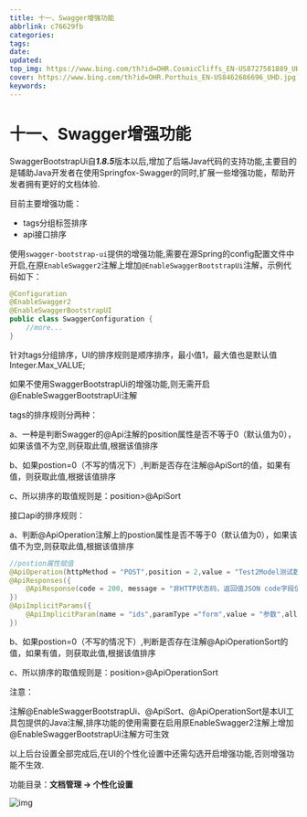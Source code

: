```yaml
---
title: 十一、Swagger增强功能
abbrlink: c76629fb
categories: 
tags: 
date: 
updated: 
top_img: https://www.bing.com/th?id=OHR.CosmicCliffs_EN-US8727581889_UHD.jpg
cover: https://www.bing.com/th?id=OHR.Porthuis_EN-US8462686696_UHD.jpg)
keywords: 
---
```

# 十一、Swagger增强功能

SwaggerBootstrapUi自***1.8.5***版本以后,增加了后端Java代码的支持功能,主要目的是辅助Java开发者在使用Springfox-Swagger的同时,扩展一些增强功能，帮助开发者拥有更好的文档体验.

目前主要增强功能：

- tags分组标签排序
- api接口排序

使用`swagger-bootstrap-ui`提供的增强功能,需要在源Spring的config配置文件中开启,在原`EnableSwagger2`注解上增加`@EnableSwaggerBootstrapUi`注解，示例代码如下：

```java
@Configuration
@EnableSwagger2
@EnableSwaggerBootstrapUI
public class SwaggerConfiguration {
    //more...   
}
```

针对tags分组排序，UI的排序规则是顺序排序，最小值1，最大值也是默认值Integer.Max_VALUE;

如果不使用SwaggerBootstrapUi的增强功能,则无需开启@EnableSwaggerBootstrapUi注解

tags的排序规则分两种：

a、一种是判断Swagger的@Api注解的position属性是否不等于0（默认值为0），如果该值不为空,则获取此值,根据该值排序

b、如果postion=0（不写的情况下）,判断是否存在注解@ApiSort的值，如果有值，则获取此值,根据该值排序

c、所以排序的取值规则是：position>@ApiSort

接口api的排序规则：

a、判断@ApiOperation注解上的postion属性是否不等于0（默认值为0），如果该值不为空,则获取此值,根据该值排序

```java
//postion属性赋值
@ApiOperation(httpMethod = "POST",position = 2,value = "Test2Model测试数组参数，多个",response=Test2Model.class)
@ApiResponses({
    @ApiResponse(code = 200, message = "非HTTP状态码，返回值JSON code字段值，描述：成功")
})
@ApiImplicitParams({
    @ApiImplicitParam(name = "ids",paramType ="form",value = "参数",allowMultiple = true, required = true)
})
```

b、如果postion=0（不写的情况下）,判断是否存在注解@ApiOperationSort的值，如果有值，则获取此值,根据该值排序

c、所以排序的取值规则是：position>@ApiOperationSort

注意：

注解@EnableSwaggerBootstrapUi、@ApiSort、@ApiOperationSort是本UI工具包提供的Java注解,排序功能的使用需要在启用原EnableSwagger2注解上增加@EnableSwaggerBootstrapUi注解方可生效

以上后台设置全部完成后,在UI的个性化设置中还需勾选开启增强功能,否则增强功能不生效.

功能目录：**文档管理 -> 个性化设置**

![img](https://s3.uuu.ovh/imgs/2022/06/12/01878d7424b38167.png)